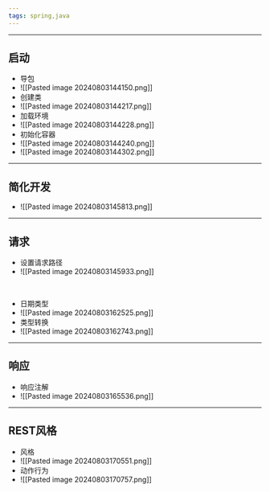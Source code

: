 ```yaml
---
tags: spring,java
---
```


---

## 启动

 - 导包
 - ![[Pasted image 20240803144150.png]]
 - 创建类
 - ![[Pasted image 20240803144217.png]]
 - 加载环境
 - ![[Pasted image 20240803144228.png]]
 - 初始化容器
 - ![[Pasted image 20240803144240.png]]
 - ![[Pasted image 20240803144302.png]]

---

## 简化开发

 - ![[Pasted image 20240803145813.png]]

---

## 请求

 - 设置请求路径
 - ![[Pasted image 20240803145933.png]]

<br />

 - 日期类型
 - ![[Pasted image 20240803162525.png]]
 - 类型转换
 - ![[Pasted image 20240803162743.png]]

---

## 响应

 - 响应注解
 - ![[Pasted image 20240803165536.png]]


---

## REST风格

 - 风格
 - ![[Pasted image 20240803170551.png]]
 - 动作行为
 - ![[Pasted image 20240803170757.png]]